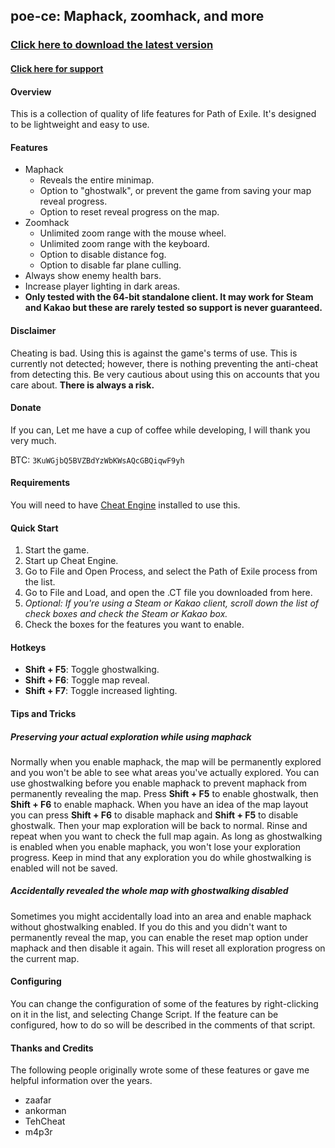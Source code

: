 
## poe-ce: Maphack, zoomhack, and more

### [Click here to download the latest version](https://github.com/zxc88645/poe-ce/raw/master/ct/maper_CE_3.12.2.zip)

#### [Click here for support](https://www.ownedcore.com/forums/mmo/path-of-exile/poe-bots-programs/923296-maphack-zoomhack-light-more-3-12-ct.html)

#### Overview

This is a collection of quality of life features for Path of Exile. It's designed to be lightweight and easy to use.


#### Features

* Maphack
    - Reveals the entire minimap.
    - Option to "ghostwalk", or prevent the game from saving your map reveal progress.
    - Option to reset reveal progress on the map.
* Zoomhack
    - Unlimited zoom range with the mouse wheel.
    - Unlimited zoom range with the keyboard.
    - Option to disable distance fog.
    - Option to disable far plane culling.
* Always show enemy health bars.
* Increase player lighting in dark areas.
* **Only tested with the 64-bit standalone client. It may work for Steam and Kakao but these are rarely tested so support is never guaranteed.**


#### Disclaimer

Cheating is bad. Using this is against the game's terms of use. This is currently not detected; however, there is nothing preventing the anti-cheat from detecting this. Be very cautious about using this on accounts that you care about. **There is always a risk.**


#### Donate

If you can,
Let me have a cup of coffee while developing,
I will thank you very much.

BTC: `3KuWGjbQ5BVZBdYzWbKWsAQcGBQiqwF9yh`


#### Requirements

You will need to have [Cheat Engine](https://cheatengine.org) installed to use this.


#### Quick Start

1. Start the game.
2. Start up Cheat Engine.
3. Go to File and Open Process, and select the Path of Exile process from the list.
4. Go to File and Load, and open the .CT file you downloaded from here.
5. *Optional: If you're using a Steam or Kakao client, scroll down the list of check boxes and check the Steam or Kakao box.*
6. Check the boxes for the features you want to enable.


#### Hotkeys

* **Shift + F5**: Toggle ghostwalking.
* **Shift + F6**: Toggle map reveal.
* **Shift + F7**: Toggle increased lighting.


#### Tips and Tricks

##### Preserving your actual exploration while using maphack

Normally when you enable maphack, the map will be permanently explored and you won't be able to see what areas you've actually explored. You can use ghostwalking before you enable maphack to prevent maphack from permanently revealing the map. Press **Shift + F5** to enable ghostwalk, then **Shift + F6** to enable maphack. When you have an idea of the map layout you can press **Shift + F6** to disable maphack and **Shift + F5** to disable ghostwalk. Then your map exploration will be back to normal. Rinse and repeat when you want to check the full map again. As long as ghostwalking is enabled when you enable maphack, you won't lose your exploration progress. Keep in mind that any exploration you do while ghostwalking is enabled will not be saved.

##### Accidentally revealed the whole map with ghostwalking disabled

Sometimes you might accidentally load into an area and enable maphack without ghostwalking enabled. If you do this and you didn't want to permanently reveal the map, you can enable the reset map option under maphack and then disable it again. This will reset all exploration progress on the current map.


#### Configuring

You can change the configuration of some of the features by right-clicking on it in the list, and selecting Change Script. If the feature can be configured, how to do so will be described in the comments of that script.


#### Thanks and Credits

The following people originally wrote some of these features or gave me helpful information over the years.

* zaafar
* ankorman
* TehCheat
* m4p3r
